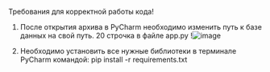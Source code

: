 Требования для корректной работы кода!
1) После открытия архива в PyCharm необходимо изменить путь к базе данных на свой путь. 20 строчка в файле app.py !![image](https://github.com/arutyunoff/algoblog/assets/152205465/d187ad8a-e2ee-44dd-bf38-521d75c34403)

2) Необходимо установить все нужные библиотеки в терминале PyCharm командой: pip install -r requirements.txt
